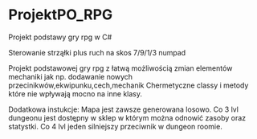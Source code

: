 # ProjektPO_RPG
Projekt podstawy gry rpg w C#


Sterowanie strząłki plus ruch na skos 7/9/1/3 numpad

Projekt podstawowej gry rpg z łatwą możliwością zmian elementów mechaniki jak np. dodawanie nowych przecinikwów,ekwipunku,cech,mechanik
Chermetyczne classy i metody które nie wpływają mocno na inne klasy.

Dodatkowa instukcje: Mapa jest zawsze generowana losowo.
                     Co 3 lvl dungeonu jest dostępny w sklep w którym można odnowić zasoby oraz statystki.
                     Co 4 lvl jeden silniejszy przeciwnik w dungeon roomie.
                     
